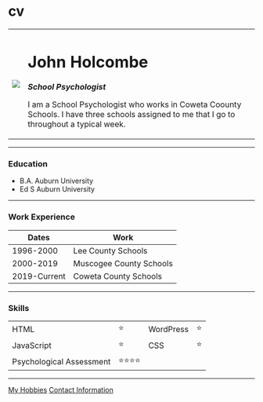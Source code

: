 # cv<!DOCTYPE html>
<html lang="en" dir="ltr">

<head>
  <meta charset="utf-8">
  <title>John's Personal Site</title>
</head>
<body>
  <table cellspacing= "20">
    <tr>
      <td><img src=1 004-003.JPG"></td>
      <td><h1>John Holcombe</h1>
      <p><em><strong>School Psychologist</strong></em></p>
      <p>I am a School Psychologist who works in Coweta Coounty Schools.  I have three schools assigned to me that I go to throughout a typical week.</p></td>
    </tr>
  </table 1>
<hr>
<h3>Education</h3>
<ul>
  <li>B.A. Auburn University</li>
  <li>Ed S Auburn University</li>
</ul>
<hr>
  <h3>Work Experience</h3>
  <table cellspacing="10">
    <thead>
    <th>Dates</th>
    <th>Work</th>
  </thead>
  <tr>
    <td>1996-2000</td>
    <td>Lee County Schools</td>
  </tr>
  <tr>
    <td>2000-2019</td>
    <td>Muscogee County Schools</td>
  </tr>
  <tr>
    <td>2019-Current</td>
    <td>Coweta County Schools</td>
  </tr>
  </table>
  <hr>
  <h3>Skills</h3>
<table cellspacing="10">
      <tr>
        <td>HTML</td>
        <td>&#11088;</td>
        <td>WordPress</td>
        <td>&#11088;</td>
      </tr>
      <tr>
        <td>JavaScript</td>
        <td>&#11088;</td>
      <td>CSS</td>
      <td>&#11088;</td>
    </tr>
    <tr>
      <td>Psychological Assessment</td>
      <td>&#11088;&#11088;&#11088;&#11088;</td>
  </tr>
  </table>
  <hr>
<a href="hobbies.html">My Hobbies</a>
<a href="Contact info.html">Contact Information</a>
</body>

</html>
